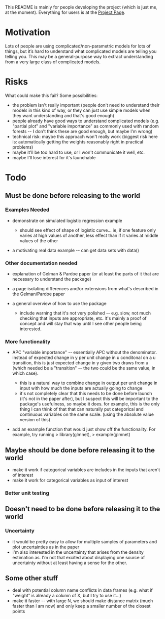 This README is mainly for people developing the project (which is just me, at the moment). Everything for users is at the [Project Page](http://dchudz.github.io/predcomps/).

# Motivation

Lots of people are using complicated/non-parametric models for lots of things, but it’s hard to understand what complicated models are telling you telling you. This may be a general-purpose way to extract understanding from a very large class of complicated models.

# Risks

What could make this fail? Some possibilities:

- the problem isn't really important (people don't need to understand their models in this kind of way, or they can just use simple models when they want understanding and that's good enough)
- people already have good ways to understand complicated models (e.g. "partial plot" and "variable importance" as commonly used with random forests -- I don't think these are good enough, but maybe I'm wrong)
- technical risk: maybe this approach won't really work (biggest risk here is: automatically getting the weights reasonably right in practical problems)
- maybe it'll be too hard to use, or I won't communicate it well, etc.
- maybe I'll lose interest for it's launchable


# Todo

## Must be done before releasing to the world

### Examples Needed

- demonstrate on simulated logistic regression example
	- should see effect of shape of logistic curve... ie, if one feature only varies at high values of another, less effect than if it varies at middle values of the other

- a motivating real data example -- can get data sets with data()


### Other documentation needed

- explanation of Gelman & Pardoe paper (or at least the parts of it that are necessary to understand the package)

- a page isolating differences and/or extensions from what's described in the Gelman/Pardoe paper

- a general overview of how to use the package 
  - include warning that it's not very polished -- e.g. slow, not much checking that inputs are appropriate, etc. It's mainly a proof of concept and will stay that way until I see other people being interested.



### More functionality

- APC "variable importance" -- essentially APC without the denominator. instead of expected change in y per unit change in u conditonal on a u transition, this is just expected change in y given two draws from u (which needed be a "transition" -- the two could be the same value, in which case). 
  - this is a natural way to combine change in output per unit change in input with how much the inputs are actually going to change
  - it's not completely clear that this needs to be done before launch (it's not in the paper after), but I suspect this will be important to the package's usefulness, so maybe it does. for example, this is the only thing I can think of that that can naturally put categorical and continuous variables on the same scale. (using the absolute value version of this)

- add an example function that would just show off the functionality.  For example, try running > library(glmnet), > example(glmnet)


## Maybe should be done before releasing it to the world


- make it work if categorical variables are includes in the inputs that aren't of interest
- make it work for categorical variables as input of interest

### Better unit testing


## Doesn't need to be done before releasing it to the world


### Uncertainty

- it would be pretty easy to allow for multiple samples of parameters and plot uncertainties as in the paper
- I'm also interested in the uncertainty that arises from the density estimation as. I'm not that excited about displaying one source of uncertainty without at least having a sense for the other.


## Some other stuff

- deal with potential column name conflicts in data frames (e.g. what if "weight" is already a column of X, but I try to use it...)
- make it faster -- with large N, we should make distance matrix (much faster than I am now) and only keep a smaller number of the closest points

